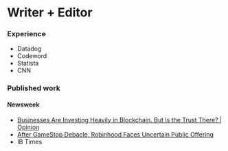 # Writer + Editor

### Experience
- Datadog
- Codeword
- Statista
- CNN

### Published work
#### Newsweek
- [Businesses Are Investing Heavily in Blockchain. But Is the Trust There? | Opinion](https://www.newsweek.com/businesses-are-investing-heavily-blockchain-trust-there-opinion-1529155)
- [After GameStop Debacle, Robinhood Faces Uncertain Public Offering](https://www.newsweek.com/after-gamestop-debacle-robinhood-faces-uncertain-public-offering-1573549)
- IB Times
